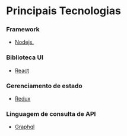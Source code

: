 
# Principais Tecnologias 

### Framework

* <a href="" title="Site oficial"> Nodejs. </a> 

### Biblioteca UI

*  <a href=""> React </a>

### Gerenciamento de estado

*  <a href=""> Redux </a>

### Linguagem de consulta de API

*  <a href=""> Graphql </a>
